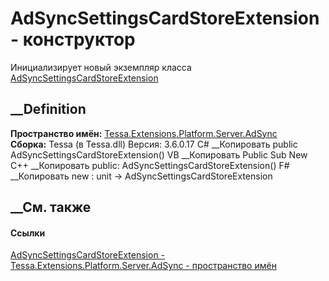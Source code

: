 # AdSyncSettingsCardStoreExtension - конструктор
Инициализирует новый экземпляр класса
[AdSyncSettingsCardStoreExtension](T_Tessa_Extensions_Platform_Server_AdSync_AdSyncSettingsCardStoreExtension.htm)
##  __Definition
 **Пространство имён:**
[Tessa.Extensions.Platform.Server.AdSync](N_Tessa_Extensions_Platform_Server_AdSync.htm)  
 **Сборка:** Tessa (в Tessa.dll) Версия: 3.6.0.17
C# __Копировать
     public AdSyncSettingsCardStoreExtension()
VB __Копировать
     Public Sub New
C++ __Копировать
     public:
    AdSyncSettingsCardStoreExtension()
F# __Копировать
     new : unit -> AdSyncSettingsCardStoreExtension
##  __См. также
#### Ссылки
[AdSyncSettingsCardStoreExtension -
](T_Tessa_Extensions_Platform_Server_AdSync_AdSyncSettingsCardStoreExtension.htm)
[Tessa.Extensions.Platform.Server.AdSync - пространство
имён](N_Tessa_Extensions_Platform_Server_AdSync.htm)
